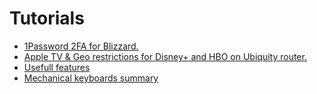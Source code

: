 # Tutorials
- [1Password 2FA for Blizzard.](Blizzard2FAfor1Password.md)
- [Apple TV & Geo restrictions for Disney+ and HBO on Ubiquity router.](GeoBypass.md)
- [Usefull features](UsefullFeatures/README.md)
- [Mechanical keyboards summary](MechanicalKeyboards/MechanicalKeyboards.md)